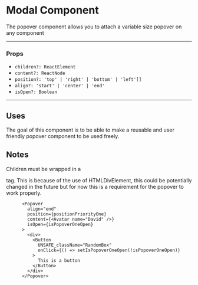 # Modal Component

The popover component allows you to attach a variable size popover on any component

---


### Props

- `children?: ReactElement`
- `content?: ReactNode`
- `position?: 'top' | 'right' | 'bottom' | 'left'[]`
- `align?: 'start' | 'center' | 'end'`
- `isOpen?: Boolean`

---

## Uses

The goal of this component is to be able to make a reusable and user friendly popover component to be used freely. 

## Notes

Children must be wrapped in a <div> tag. This is because of the use of HTMLDivElement, this could be potentially changed in the future but for now this is a requirement for the popover to work properly.

```tsx
      <Popover
        align="end"
        position={positionPriorityOne}
        content={<Avatar name="David" />}
        isOpen={isPopoverOneOpen}
      >
        <div>
          <Button
            UNSAFE_className="RandomBox"
            onClick={() => setIsPopoverOneOpen(!isPopoverOneOpen)}
          >
            This is a button
          </Button>
        </div>
      </Popover>
```